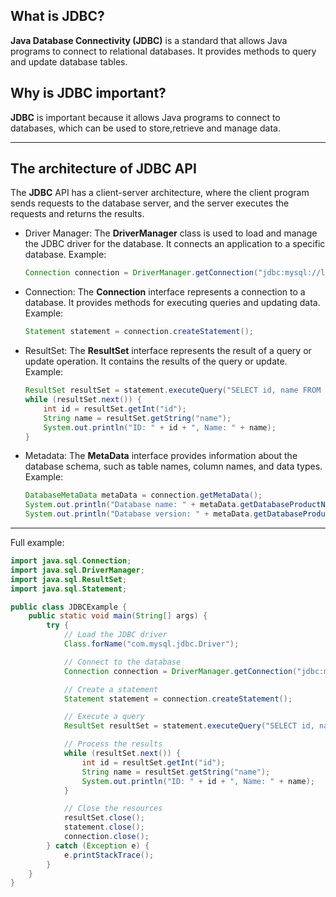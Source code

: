## What is JDBC?
**Java Database Connectivity (JDBC)** is a standard that allows Java programs to connect to relational databases. It provides methods to query and update database tables.

## Why is JDBC important?
**JDBC** is important because it allows Java programs to connect to databases, which can be used to store,retrieve and manage data.

---

## The architecture of JDBC API
The **JDBC** API has a client-server architecture, where the client program sends requests to the database server, and the server executes the requests and returns the results.

- Driver Manager: The **DriverManager** class is used to load and manage the JDBC driver for the database. It connects an application to a specific database.
  Example:
  ```java 
  Connection connection = DriverManager.getConnection("jdbc:mysql://localhost:3306/mydb", "username", "password");
  ```

- Connection: The **Connection** interface represents a connection to a database. It provides methods for executing queries and updating data.
    Example:
    ```java
    Statement statement = connection.createStatement();
    ```
- ResultSet: The **ResultSet** interface represents the result of a query or update operation. It contains the results of the query or update.
  Example:
  ```java
  ResultSet resultSet = statement.executeQuery("SELECT id, name FROM users");
  while (resultSet.next()) {
      int id = resultSet.getInt("id");
      String name = resultSet.getString("name");
      System.out.println("ID: " + id + ", Name: " + name);
  }
  ```

- Metadata: The **MetaData** interface provides information about the database schema, such as table names, column names, and data types.
  Example:
  ```java
  DatabaseMetaData metaData = connection.getMetaData();
  System.out.println("Database name: " + metaData.getDatabaseProductName());
  System.out.println("Database version: " + metaData.getDatabaseProductVersion());
  ```
  
---

Full example:
```java
import java.sql.Connection;
import java.sql.DriverManager;
import java.sql.ResultSet;
import java.sql.Statement;

public class JDBCExample {
    public static void main(String[] args) {
        try {
            // Load the JDBC driver
            Class.forName("com.mysql.jdbc.Driver");

            // Connect to the database
            Connection connection = DriverManager.getConnection("jdbc:mysql://localhost:3306/mydb", "username", "password");

            // Create a statement
            Statement statement = connection.createStatement();

            // Execute a query
            ResultSet resultSet = statement.executeQuery("SELECT id, name FROM users");

            // Process the results
            while (resultSet.next()) {
                int id = resultSet.getInt("id");
                String name = resultSet.getString("name");
                System.out.println("ID: " + id + ", Name: " + name);
            }

            // Close the resources
            resultSet.close();
            statement.close();
            connection.close();
        } catch (Exception e) {
            e.printStackTrace();
        } 
    }
}
